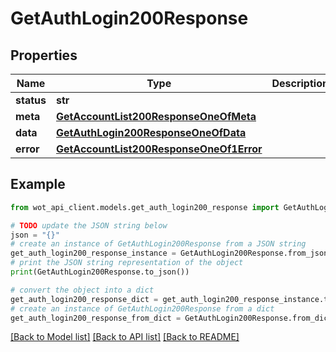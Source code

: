 # GetAuthLogin200Response


## Properties

Name | Type | Description | Notes
------------ | ------------- | ------------- | -------------
**status** | **str** |  | 
**meta** | [**GetAccountList200ResponseOneOfMeta**](GetAccountList200ResponseOneOfMeta.md) |  | 
**data** | [**GetAuthLogin200ResponseOneOfData**](GetAuthLogin200ResponseOneOfData.md) |  | 
**error** | [**GetAccountList200ResponseOneOf1Error**](GetAccountList200ResponseOneOf1Error.md) |  | 

## Example

```python
from wot_api_client.models.get_auth_login200_response import GetAuthLogin200Response

# TODO update the JSON string below
json = "{}"
# create an instance of GetAuthLogin200Response from a JSON string
get_auth_login200_response_instance = GetAuthLogin200Response.from_json(json)
# print the JSON string representation of the object
print(GetAuthLogin200Response.to_json())

# convert the object into a dict
get_auth_login200_response_dict = get_auth_login200_response_instance.to_dict()
# create an instance of GetAuthLogin200Response from a dict
get_auth_login200_response_from_dict = GetAuthLogin200Response.from_dict(get_auth_login200_response_dict)
```
[[Back to Model list]](../README.md#documentation-for-models) [[Back to API list]](../README.md#documentation-for-api-endpoints) [[Back to README]](../README.md)



